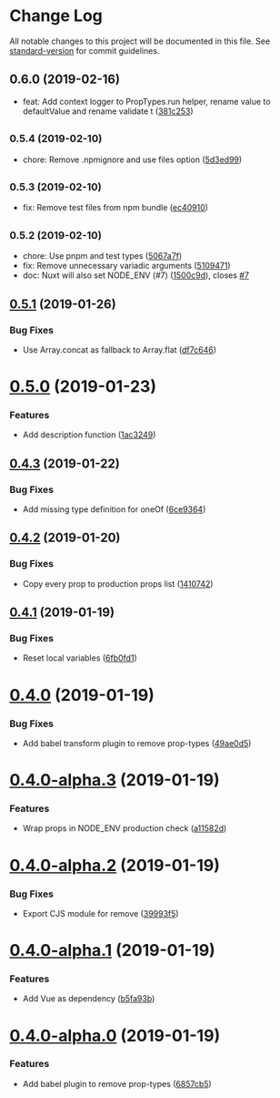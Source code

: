 # Change Log

All notable changes to this project will be documented in this file. See [standard-version](https://github.com/conventional-changelog/standard-version) for commit guidelines.

<a name="0.6.0"></a>
## 0.6.0 (2019-02-16)

* feat: Add context logger to PropTypes.run helper, rename value to defaultValue and rename validate t ([381c253](https://github.com/znck/vue-prop-types/commit/381c253))



<a name="0.5.4"></a>
## <small>0.5.4 (2019-02-10)</small>

* chore: Remove .npmignore and use files option ([5d3ed99](https://github.com/znck/vue-prop-types/commit/5d3ed99))



<a name="0.5.3"></a>
## <small>0.5.3 (2019-02-10)</small>

* fix: Remove test files from npm bundle ([ec40910](https://github.com/znck/vue-prop-types/commit/ec40910))



<a name="0.5.2"></a>
## <small>0.5.2 (2019-02-10)</small>

* chore: Use pnpm and test types ([5067a7f](https://github.com/znck/vue-prop-types/commit/5067a7f))
* fix: Remove unnecessary variadic arguments ([5109471](https://github.com/znck/vue-prop-types/commit/5109471))
* doc: Nuxt will also set NODE_ENV (#7) ([1500c9d](https://github.com/znck/vue-prop-types/commit/1500c9d)), closes [#7](https://github.com/znck/vue-prop-types/issues/7)



<a name="0.5.1"></a>
## [0.5.1](https://github.com/znck/vue-prop-types/compare/v0.5.0...v0.5.1) (2019-01-26)


### Bug Fixes

* Use Array.concat as fallback to Array.flat ([df7c646](https://github.com/znck/vue-prop-types/commit/df7c646))



<a name="0.5.0"></a>
# [0.5.0](https://github.com/znck/vue-prop-types/compare/v0.4.3...v0.5.0) (2019-01-23)


### Features

* Add description function ([1ac3249](https://github.com/znck/vue-prop-types/commit/1ac3249))



<a name="0.4.3"></a>
## [0.4.3](https://github.com/znck/vue-prop-types/compare/v0.4.2...v0.4.3) (2019-01-22)


### Bug Fixes

* Add missing type definition for oneOf ([6ce9364](https://github.com/znck/vue-prop-types/commit/6ce9364))



<a name="0.4.2"></a>
## [0.4.2](https://github.com/znck/vue-prop-types/compare/v0.4.1...v0.4.2) (2019-01-20)


### Bug Fixes

* Copy every prop to production props list ([1410742](https://github.com/znck/vue-prop-types/commit/1410742))



<a name="0.4.1"></a>
## [0.4.1](https://github.com/znck/vue-prop-types/compare/v0.4.0...v0.4.1) (2019-01-19)


### Bug Fixes

* Reset local variables ([6fb0fd1](https://github.com/znck/vue-prop-types/commit/6fb0fd1))



<a name="0.4.0"></a>
# [0.4.0](https://github.com/znck/vue-prop-types/compare/v0.4.0-alpha.3...v0.4.0) (2019-01-19)


### Bug Fixes

* Add babel transform plugin to remove prop-types ([49ae0d5](https://github.com/znck/vue-prop-types/commit/49ae0d5))



<a name="0.4.0-alpha.3"></a>
# [0.4.0-alpha.3](https://github.com/znck/vue-prop-types/compare/v0.4.0-alpha.2...v0.4.0-alpha.3) (2019-01-19)


### Features

* Wrap props in NODE_ENV production check ([a11582d](https://github.com/znck/vue-prop-types/commit/a11582d))



<a name="0.4.0-alpha.2"></a>
# [0.4.0-alpha.2](https://github.com/znck/vue-prop-types/compare/v0.4.0-alpha.1...v0.4.0-alpha.2) (2019-01-19)


### Bug Fixes

* Export CJS module for remove ([39993f5](https://github.com/znck/vue-prop-types/commit/39993f5))



<a name="0.4.0-alpha.1"></a>
# [0.4.0-alpha.1](https://github.com/znck/vue-prop-types/compare/v0.4.0-alpha.0...v0.4.0-alpha.1) (2019-01-19)


### Features

* Add Vue as dependency ([b5fa93b](https://github.com/znck/vue-prop-types/commit/b5fa93b))



<a name="0.4.0-alpha.0"></a>
# [0.4.0-alpha.0](https://github.com/znck/vue-prop-types/compare/v0.3.4...v0.4.0-alpha.0) (2019-01-19)


### Features

* Add babel plugin to remove prop-types ([6857cb5](https://github.com/znck/vue-prop-types/commit/6857cb5))
